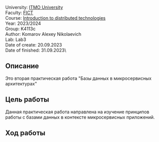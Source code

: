 University: [ITMO University](https://itmo.ru/ru/)\
Faculty: [FICT](https://fict.itmo.ru)\
Course: [Introduction to distributed technologies](https://github.com/itmo-ict-faculty/introduction-to-distributed-technologies)\
Year: 2023/2024\
Group: K4113c\
Author: Komarov Alexey Nikolaevich\
Lab: Lab3\
Date of create: 20.09.2023\
Date of finished: 31.09.2023\

## Описание
Это вторая практическая работа "Базы данных в микросервисных архитектурах"  

## Цель работы
Данная практическая работа направлена на изучение принципов работы с базами данных в контексте микросервисных приложений.  

## Ход работы  
